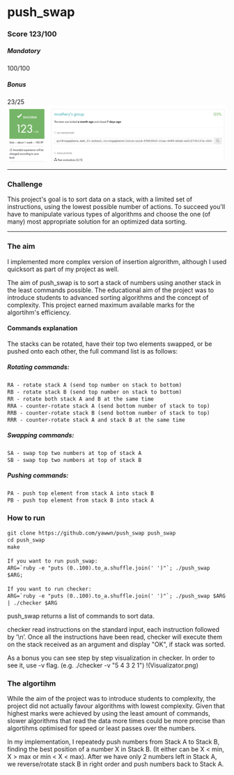 # push_swap

### Score 123/100
##### Mandatory
100/100
##### Bonus
23/25
![Score](Score.png)
***

### Challenge
This project's goal is to sort data on a stack, with a limited set of instructions, using
the lowest possible number of actions. To succeed you'll have to manipulate various
types of algorithms and choose the one (of many) most appropriate solution for an
optimized data sorting.
***
### The aim
I implemented more complex version of insertion algrorithm, although I used quicksort as part of my project as well.

The aim of push_swap is to sort a stack of numbers using another stack in the least commands possible. The educational aim of the project was to introduce students to advanced sorting algorithms and the concept of complexity. This project earned maximum available marks for the algortihm's efficiency.

#### Commands explanation

The stacks can be rotated, have their top two elements swapped, or be pushed onto each other, the full command list is as follows:

##### Rotating commands:
```
RA - rotate stack A (send top number on stack to bottom)
RB - rotate stack B (send top number on stack to bottom)
RR - rotate both stack A and B at the same time
RRA - counter-rotate stack A (send bottom number of stack to top)
RRB - counter-rotate stack B (send bottom number of stack to top)
RRR - counter-rotate stack A and stack B at the same time
```
##### Swapping commands:
```
SA - swap top two numbers at top of stack A
SB - swap top two numbers at top of stack B
```
##### Pushing commands:
```
PA - push top element from stack A into stack B
PB - push top element from stack B into stack A
```
###  How to run
```console
git clone https://github.com/yawwn/push_swap push_swap
cd push_swap
make

If you want to run push_swap:
ARG=`ruby -e "puts (0..100).to_a.shuffle.join(' ')"`; ./push_swap $ARG;

If you want to run checker:
ARG=`ruby -e "puts (0..100).to_a.shuffle.join(' ')"`; ./push_swap $ARG | ./checker $ARG
```
push_swap returns a list of commands to sort data. 

checker read instructions on the standard input, each instruction
followed by ’\n’. Once all the instructions have been read, checker will
execute them on the stack received as an argument and display "OK", if stack was sorted.

As a bonus you can see step by step visualization in checker. In order to see it, use -v flag. (e.g. ./checker -v "5 4 3 2 1")
!(Visualizator.png)

### The algortihm

While the aim of the project was to introduce students to complexity, the project did not actually favour algorithms with lowest complexity. Given that highest marks were achieved by using the least amount of commands, slower algorithms that read the data more times could be more precise than algortihms optimised for speed or least passes over the numbers.

In my implementation, I repeatedy push numbers from Stack A to Stack B, finding the best position of a number X in Stack B. (It either can be X < min, X > max or min < X < max).
After we have only 2 numbers left in Stack A, we reverse/rotate stack B in right order and push numbers back to Stack A. 
